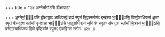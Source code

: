 +++
title = "२४ अग्नेर्भागोऽसि दीक्षायाऽ"

+++
अ॒ग्नेर्भा॒गो᳖ऽसि दी॒क्षाया॒ऽ आधि॑पत्यं॒ ब्रह्म॑ स्पृ॒तं त्रि॒वृत्स्तोम॑ऽ इन्द्र॑स्य भा॒गो᳖ऽसि॒ विष्णो॒राधि॑पत्यं क्ष॒त्रꣳ स्पृ॒तं प॑ञ्चद॒श स्तोमो॑ नृ॒चक्ष॑सां भा॒गो᳖ऽसि धा॒तुराधि॑पत्यं ज॒नित्र॑ꣳ स्पृ॒तꣳ स॑प्तद॒श स्तोमो॑ मि॒त्रस्य॑ भा॒गो᳖ऽसि॒ वरु॑ण॒स्याधि॑पत्यं दि॒वो वृष्टि॒र्वात॑ स्पृ॒तऽ ए॑कवि॒ꣳश स्तोमः॑ ॥२४ ॥